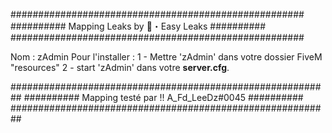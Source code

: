 #####################################################
########## Mapping Leaks by 💜・Easy Leaks ##########
#####################################################

Nom : zAdmin
Pour l'installer : 
1 - Mettre 'zAdmin' dans votre dossier FiveM "resources"
2 - start 'zAdmin' dans votre **server.cfg**.

##########################################################
########## Mapping testé par !! A_Fd_LeeDz#0045 ##########
##########################################################
